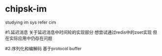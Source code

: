 # chipsk-im
studying im sys refer cim

#1.延迟消息
关于延迟消息中时间轮的实现部分
想尝试通过redis中的zset实现
但在实际应用中仍存在问题


#2.序列化和编解码
基于protocol buffer
